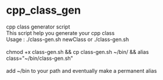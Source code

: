 # cpp_class_gen
cpp class generator script <br>
This script help you generate your cpp class <br>
Usage : ./class-gen.sh newClass or ./class-gen.sh <br>
<br>
chmod +x class-gen.sh && cp class-gen.sh ~/bin/ && alias class="~/bin/class-gen.sh" <br>
<br>
add ~/bin to your path and eventually make a permanent alias <br>
